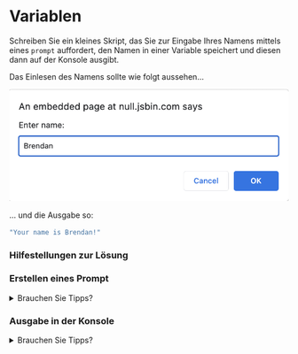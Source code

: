 # Variablen

Schreiben Sie ein kleines Skript, das Sie zur Eingabe Ihres Namens mittels eines `prompt` auffordert, den Namen in einer Variable speichert und diesen dann auf der Konsole ausgibt.

Das Einlesen des Namens sollte wie folgt aussehen...

![prompt](img/prompt.png)

... und die Ausgabe so:

```js
"Your name is Brendan!"
```

### Hilfestellungen zur Lösung

### Erstellen eines Prompt
<details>
<summary>Brauchen Sie Tipps?</summary>
Um ein JavaScript `prompt` zu erstellen rufen Sie die globale Funktion mit dem gleichen Namen auf. Die Eingabe kann in einer Variable gespeichert werden.

```js
let input = prompt("I want to know: ") // Erstellt ein prompt und frägt den User "I want to know: ", die Eingabe der Users wird in der Variable input gespeichert.
```
</details>  

### Ausgabe in der Konsole
<details>
<summary>Brauchen Sie Tipps?</summary>
Konsolen-Ausgaben können mittles des globalen `console` Objekts und dessen Funktionsaufrufs `log` realisiert werden. Als Parameter wird hier der auszugebende Text angegeben. Es kann sich dabei auch um eine Variable handeln.

```js
console.log("Your console output message."); // Schreibt "Your console output message." in die Konsole
```
</details>  
